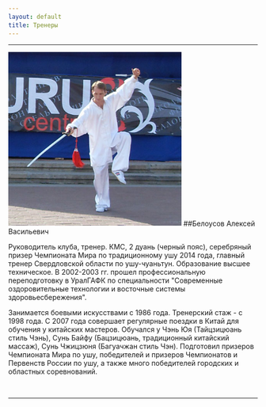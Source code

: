 ```yaml
---
layout: default
title: Тренеры
---
```

<hr>
<img src='/huabao/ren/belousov.jpg' alt='А.В. Белоусов' width='350' class='text-left'>
##Белоусов Алексей Васильевич

Руководитель клуба, тренер. КМС, 2 дуань (черный пояс), серебряный призер Чемпионата Мира по традиционному ушу 2014 года, главный тренер Свердловской области по ушу-чуаньтун. Образование высшее техническое. В 2002-2003 гг. прошел профессиональную переподготовку в УралГАФК по специальности "Современные оздоровительные технологии и восточные системы здоровьесбережения".

Занимается боевыми искусствами с 1986 года. Тренерский стаж - с 1998 года. С 2007 года совершает регулярные поездки в Китай для обучения у китайских мастеров. Обучался у Чэнь Юя (Тайцзицюань стиль Чэнь), Сунь Байфу (Бацзицюань, традиционный китайский массаж), Сунь Чжицзюня (Багуачжан стиль Чэн). Подготовил призеров Чемпионата Мира по ушу, победителей и призеров Чемпионатов и Первенств России по ушу, а также много победителей городских и областных соревнований.



<br clear='left'>
<hr>



